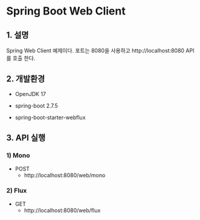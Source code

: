 # Spring Boot Web Client

## 1. 설명
Spring Web Client 예제이다. 포트는 8080을 사용하고 http://localhost:8080 API를 호출 한다.

## 2. 개발환경

* OpenJDK 17

* spring-boot 2.7.5

* spring-boot-starter-webflux

## 3. API 실행

### 1) Mono

* POST
  - http://localhost:8080/web/mono

### 2) Flux

* GET
  - http://localhost:8080/web/flux
